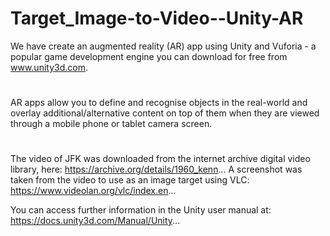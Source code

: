 # Target_Image-to-Video--Unity-AR
We have create an augmented reality (AR) app using Unity and Vuforia - a popular game development engine you can download for free from www.unity3d.com. 

#
AR apps allow you to define and recognise objects in the real-world and overlay additional/alternative content on top of them when they are viewed through a mobile phone or tablet camera screen.

#
The video of JFK was downloaded from the internet archive digital video library, here: https://archive.org/details/1960_kenn...
A screenshot was taken from the video to use as an image target using VLC: https://www.videolan.org/vlc/index.en...

You can access further information in the Unity user manual at: https://docs.unity3d.com/Manual/Unity...
